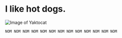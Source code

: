 # I like hot dogs. 
![Image of Yaktocat](https://octodex.github.com/images/yaktocat.png)
```
NOM NOM NOM NOM NOM NOM NOM NOM NOM NOM NOM NOM NOM
```
